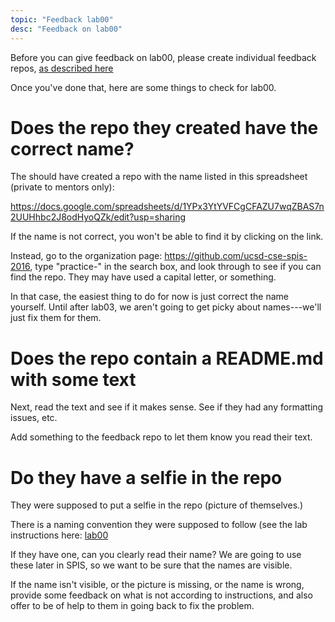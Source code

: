 ```yaml
---
topic: "Feedback lab00"
desc: "Feedback on lab00"
---
```


Before you can give feedback on lab00, please create individual feedback repos, [as described here](/mentor/feedback-repo/)

Once you've done that, here are some things to check for lab00.

# Does the repo they created have the correct name?

The should have created a repo with the name listed in this spreadsheet (private to mentors only):

https://docs.google.com/spreadsheets/d/1YPx3YtYVFCgCFAZU7wqZBAS7n2UUHhbc2J8odHyoQZk/edit?usp=sharing

If the name is not correct, you won't be able to find it by clicking on the link.

Instead, go to the organization page: <https://github.com/ucsd-cse-spis-2016>, type "practice-" in the search box,
and look through to see if you can find the repo.  They may have used a capital letter, or something.

In that case, the easiest thing to do for now is just correct the name yourself.  Until after lab03, we aren't going to
get picky about names---we'll just fix them for them.

# Does the repo contain a README.md with some text

Next, read the text and see if it makes sense.  See if they had any formatting issues, etc.

Add something to the feedback repo to let them know you read their text.

# Do they have a selfie in the repo

They were supposed to put a selfie in the repo (picture of themselves.)

There is a naming convention they were supposed to follow (see the lab instructions here: [lab00](/lab/lab00)

If they have one, can you clearly read their name?  We are going to use these later in SPIS, so we want to be sure that the names are visible.

If the name isn't visible, or the picture is missing, or the name is wrong, provide some feedback on what is not according to instructions, and also offer to be of help to them in going back to fix the problem.

